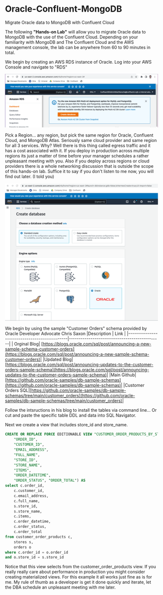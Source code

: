 # Oracle-Confluent-MongoDB
Migrate Oracle data to MongoDB with Confluent Cloud

The following __"Hands-on Lab"__ will allow you to migrate Oracle data to MongoDB with the use of the Confluent Cloud.  Depending on your familiarity with MongoDB and The Confluent Cloud and the AWS management console, the lab can be anywhere from 60 to 90 minutes in total. 

We begin by creating an AWS RDS instance of Oracle.  Log into your AWS Console and navigate to "RDS"

![RDS](./img/AWS-RDS.png)  


Pick a Region... any region, but pick the same region for Oracle, Confluent Cloud, and MongoDB Atlas. Seriously same cloud provider and same region for all 3 services.  Why? Well there is this thing called egress traffic and it has a cost associated with it. If you deploy in production across multiple regions its just a matter of time before your manager schedules a rather unpleasant meeting with you. Also if you deploy across regions or cloud providers there is a whole networking discussion that is outside the scope of this hands-on lab.  Suffice it to say if you don't listen to me now, you will find out later. (I told you)


![RDS](./img/AWS-Oracle.png)  



We begin by using the sample "Customer Orders" schema provided by Oracle Developer Advocate Chris Saxon
|Description                            | Link                                                  | 
|-----------------------------------------------|-----------------------------------------------|
| Orginal Blog| [https://blogs.oracle.com/sql/post/announcing-a-new-sample-schema-customer-orders](https://blogs.oracle.com/sql/post/announcing-a-new-sample-schema-customer-orders)|
|Updated Blog|[https://blogs.oracle.com/sql/post/announcing-updates-to-the-customer-orders-sample-schema](https://blogs.oracle.com/sql/post/announcing-updates-to-the-customer-orders-sample-schema)|
|Main Github|[https://github.com/oracle-samples/db-sample-schemas](https://github.com/oracle-samples/db-sample-schemas)|
|Customer Orders SQL|[https://github.com/oracle-samples/db-sample-schemas/tree/main/customer_orders](https://github.com/oracle-samples/db-sample-schemas/tree/main/customer_orders)|

Follow the intsructions in his blog to install the tables via command line...  Or cut and paste the specific table DDL and data into SQL Navigator.

Next we create a view that includes store_id and store_name.

```sql
CREATE OR REPLACE FORCE EDITIONABLE VIEW "CUSTOMER_ORDER_PRODUCTS_BY_STORE" (
    "ORDER_ID", 
    "CUSTOMER_ID", 
    "EMAIL_ADDRESS", 
    "FULL_NAME", 
    "STORE_ID", 
    "STORE_NAME", 
    "ITEMS",
    "ORDER_DATETIME", 
    "ORDER_STATUS", "ORDER_TOTAL") AS 
select c.order_id, 
    c.customer_id, 
    c.email_address, 
    c.full_name, 
    s.store_id, 
    s.store_name, 
    c.items, 
    c.order_datetime, 
    c.order_status, 
    c.order_total 
from customer_order_products c,
    stores s,
    orders o
where c.order_id = o.order_id
and o.store_id = s.store_id
```

Notice that this view selects from the customer_order_products view. If you really really care about performance in production you might consider creating materialized views.  For this example it all works just fine as is for me. My rule of thumb as a developer is get it done quickly and iterate, let the DBA schedule an unpleasant meeting with me later.

